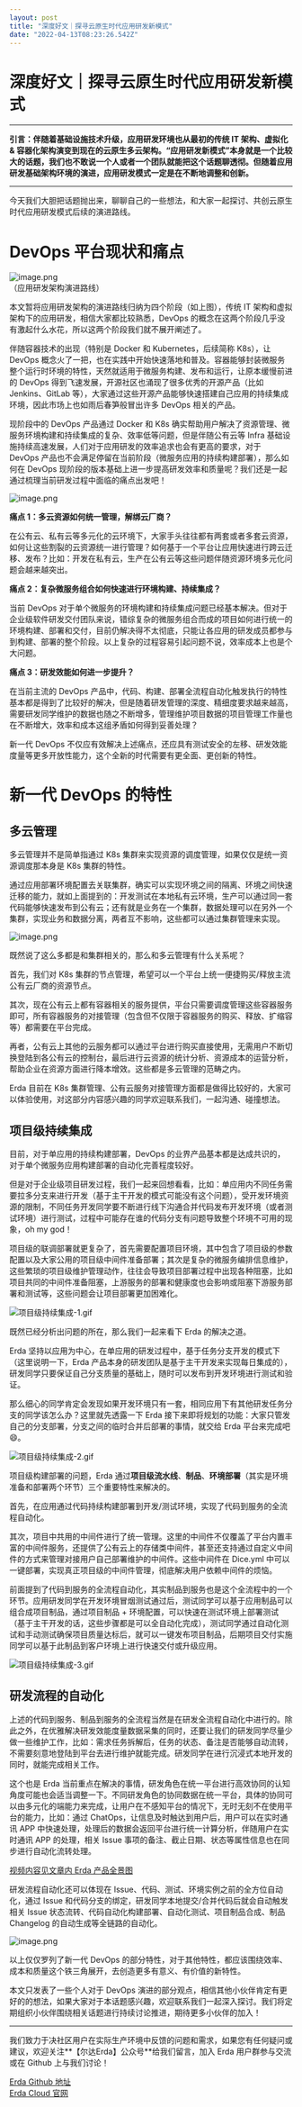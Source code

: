 ```yaml
---
layout: post
title: "深度好文｜探寻云原生时代应用研发新模式"
date: "2022-04-13T08:23:26.542Z"
---
```

深度好文｜探寻云原生时代应用研发新模式
===================

* * *

**引言：伴随着基础设施技术升级，应用研发环境也从最初的传统 IT 架构、虚拟化 & 容器化架构演变到现在的云原生多云架构。“应用研发新模式”本身就是一个比较大的话题，我们也不敢说一个人或者一个团队就能把这个话题聊透彻。但随着应用研发基础架构环境的演进，应用研发模式一定是在不断地调整和创新。**

* * *

今天我们大胆把话题抛出来，聊聊自己的一些想法，和大家一起探讨、共创云原生时代应用研发模式后续的演进路线。

DevOps 平台现状和痛点
==============

![image.png](https://ucc.alicdn.com/pic/developer-ecology/a3c257d6510249d6b4a50b8564197112.png)  
（应用研发架构演进路线）

本文暂将应用研发架构的演进路线归纳为四个阶段（如上图），传统 IT 架构和虚拟架构下的应用研发，相信大家都比较熟悉，DevOps 的概念在这两个阶段几乎没有激起什么水花，所以这两个阶段我们就不展开阐述了。

伴随容器技术的出现（特别是 Docker 和 Kubernetes，后续简称 K8s），让 DevOps 概念火了一把，也在实践中开始快速落地和普及。容器能够封装微服务整个运行时环境的特性，天然就适用于微服务构建、发布和运行，让原本缓慢前进的 DevOps 得到飞速发展，开源社区也涌现了很多优秀的开源产品（比如 Jenkins、GitLab 等），大家通过这些开源产品能够快速搭建自己应用的持续集成环境，因此市场上也如雨后春笋般冒出许多 DevOps 相关的产品。

现阶段中的 DevOps 产品通过 Docker 和 K8s 确实帮助用户解决了资源管理、微服务环境构建和持续集成的复杂、效率低等问题，但是伴随公有云等 Infra 基础设施持续高速发展，人们对于应用研发的效率追求也会有更高的要求，对于 DevOps 产品也不会满足停留在当前阶段（微服务应用的持续构建部署），那么如何在 DevOps 现阶段的版本基础上进一步提高研发效率和质量呢？我们还是一起通过梳理当前研发过程中面临的痛点出发吧！

![image.png](https://ucc.alicdn.com/pic/developer-ecology/5e92c5e8ead34cae9c955a741818b16f.png)

**痛点 1：多云资源如何统一管理，解绑云厂商？**

在公有云、私有云等多元化的云环境下，大家手头往往都有两套或者多套云资源，如何让这些割裂的云资源统一进行管理？如何基于一个平台让应用快速进行跨云迁移、发布？比如：开发在私有云，生产在公有云等这些问题伴随资源环境多元化问题会越来越突出。

**痛点 2：复杂微服务组合如何快速进行环境构建、持续集成？**

当前 DevOps 对于单个微服务的环境构建和持续集成问题已经基本解决。但对于企业级软件研发交付团队来说，错综复杂的微服务组合而成的项目如何进行统一的环境构建、部署和交付，目前仍解决得不太彻底，只能让各应用的研发成员都参与到构建、部署的整个阶段。以上复杂的过程容易引起问题不说，效率成本上也是个大问题。

**痛点 3：研发效能如何进一步提升？**

在当前主流的 DevOps 产品中，代码、构建、部署全流程自动化触发执行的特性基本都是得到了比较好的解决，但是随着研发管理的深度、精细度要求越来越高，需要研发同学维护的数据也随之不断增多，管理维护项目数据的项目管理工作量也在不断增大，效率和成本这组矛盾如何得到妥善处理？

新一代 DevOps 不仅应有效解决上述痛点，还应具有测试安全的左移、研发效能度量等更多开放性能力，这个全新的时代需要有更全面、更创新的特性。

新一代 DevOps 的特性
==============

多云管理
----

多云管理并不是简单指通过 K8s 集群来实现资源的调度管理，如果仅仅是统一资源调度那本身是 K8s 集群的特性。

通过应用部署环境配置去关联集群，确实可以实现环境之间的隔离、环境之间快速迁移的能力，就如上面提到的：开发测试在本地私有云环境，生产可以通过同一套代码能够快速发布到公有云；还有就是业务在一个集群，数据处理可以在另外一个集群，实现业务和数据分离，两者互不影响，这些都可以通过集群管理来实现。

![image.png](https://ucc.alicdn.com/pic/developer-ecology/96d9266ed608438880e71fc01e9a3482.png)

既然说了这么多都是和集群相关的，那么和多云管理有什么关系呢？

首先，我们对 K8s 集群的节点管理，希望可以一个平台上统一便捷购买/释放主流公有云厂商的资源节点。

其次，现在公有云上都有容器相关的服务提供，平台只需要调度管理这些容器服务即可，所有容器服务的对接管理（包含但不仅限于容器服务的购买、释放、扩缩容等）都需要在平台完成。

再者，公有云上其他的云服务都可以通过平台进行购买直接使用，无需用户不断切换登陆到各公有云的控制台，最后进行云资源的统计分析、资源成本的运营分析，帮助企业在资源方面进行降本增效。这些都是多云管理的范畴之内。

Erda 目前在 K8s 集群管理、公有云服务对接管理方面都是做得比较好的，大家可以体验使用，对这部分内容感兴趣的同学欢迎联系我们，一起沟通、碰撞想法。

项目级持续集成
-------

目前，对于单应用的持续构建部署，DevOps 的业界产品基本都是达成共识的，对于单个微服务应用构建部署的自动化完善程度较好。

但是对于企业级项目研发过程，我们一起来回想看看，比如：单应用内不同任务需要拉多分支来进行开发（基于主干开发的模式可能没有这个问题），受开发环境资源的限制，不同任务开发同学要不断进行线下沟通合并代码发布开发环境（或者测试环境）进行测试，过程中可能存在谁的代码分支有问题导致整个环境不可用的现象，oh my god！

项目级的联调部署就更复杂了，首先需要配置项目环境，其中包含了项目级的参数配置以及大家公用的项目级中间件准备部署；其次是复杂的微服务编排信息维护，这些繁琐的项目级维护管理动作，往往会导致项目部署过程中出现各种阻塞，比如项目共同的中间件准备阻塞，上游服务的部署和健康度也会影响或阻塞下游服务部署和测试等，这些问题会让项目部署更加困难化。

![项目级持续集成-1.gif](https://ucc.alicdn.com/pic/developer-ecology/55b399a0f665423793985c53e688aac8.gif)

既然已经分析出问题的所在，那么我们一起来看下 Erda 的解决之道。

Erda 坚持以应用为中心，在单应用的研发过程中，基于任务分支开发的模式下（这里说明一下，Erda 产品本身的研发团队是基于主干开发来实现每日集成的），研发同学只要保证自己分支质量的基础上，随时可以发布到开发环境进行测试和验证。

那么细心的同学肯定会发现如果开发环境只有一套，相同应用下有其他研发任务分支的同学该怎么办？这里就先透露一下 Erda 接下来即将规划的功能：大家只管发自己的分支部署，分支之间的临时合并后部署的事情，就交给 Erda 平台来完成吧😄。

![项目级持续集成-2.gif](https://ucc.alicdn.com/pic/developer-ecology/8d0ccf128383486b976a659be75b3cc4.gif)

项目级构建部署的问题，Erda 通过**项目级流水线**、**制品**、**环境部署**（其实是环境准备和部署两个环节）三个重要特性来解决的。

首先，在应用通过代码持续构建部署到开发/测试环境，实现了代码到服务的全流程自动化。

其次，项目中共用的中间件进行了统一管理。这里的中间件不仅覆盖了平台内置丰富的中间件服务，还提供了公有云上的存储类中间件，甚至还支持通过自定义中间件的方式来管理对接用户自己部署维护的中间件。这些中间件在 Dice.yml 中可以一键部署，实现真正项目级的中间件管理，彻底解决用户依赖中间件的烦恼。

前面提到了代码到服务的全流程自动化，其实制品到服务也是这个全流程中的一个环节。应用研发同学在开发环境冒烟测试通过后，测试同学可以基于应用制品可以组合成项目制品，通过项目制品 + 环境配置，可以快速在测试环境上部署测试（基于主干开发的话，这些步骤都是可以全自动化完成），测试同学通过自动化测试和手动测试确保项目质量达标后，就可以一键发布项目制品，后期项目交付实施同学可以基于此制品到客户环境上进行快速交付或升级应用。

![项目级持续集成-3.gif](https://ucc.alicdn.com/pic/developer-ecology/0495944a10db48cf99aba9fca8bee3ae.gif)

研发流程的自动化
--------

上述的代码到服务、制品到服务的全流程当然是在研发全流程自动化中进行的。除此之外，在优雅解决研发效能度量数据采集的同时，还要让我们的研发同学尽量少做一些维护工作，比如：需求任务拆解后，任务的状态、备注是否能够自动流转，不需要刻意地登陆到平台去进行维护就能完成。研发同学在进行沉浸式本地开发的同时，就能完成相关工作。

这个也是 Erda 当前重点在解决的事情，研发角色在统一平台进行高效协同的认知角度可能也会适当调整一下。不同研发角色的协同数据在统一平台，具体的协同可以由多元化的端能力来完成，让用户在不感知平台的情况下，无时无刻不在使用平台的能力，比如：通过 ChatOps，让信息及时触达到用户后，用户可以在实时通讯 APP 中快速处理，处理后的数据会返回平台进行统一计算分析，伴随用户在实时通讯 APP 的处理，相关 Issue 事项的备注、截止日期、状态等属性信息也在同步进行自动化流转处理。

[视频内容见文章内 Erda 产品全景图](https://mp.weixin.qq.com/s?__biz=Mzg2MDYzNTAxMw==&mid=2247490910&idx=1&sn=e85331e5fd91a29fdedaa485204a892c&chksm=ce2237b4f955bea2f10c7c527f8d6362b6723cf59969b84ffc5dbf4f7842d801af40d069f0ad&token=1306388647&lang=zh_CN#rd)

研发流程自动化还可以体现在 Issue、代码、测试、环境实例之前的全方位自动化，通过 Issue 和代码分支的绑定，研发同学本地提交/合并代码后就会自动触发相关 Issue 状态流转、代码自动化构建部署、自动化测试、项目制品合成、制品 Changelog 的自动生成等全链路的自动化。

![image.png](https://ucc.alicdn.com/pic/developer-ecology/93e7487f676f4b62afe3c3b4a2db45b0.png)

以上仅仅罗列了新一代 DevOps 的部分特性，对于其他特性，都应该围绕效率、成本和质量这个铁三角展开，去创造更多有意义、有价值的新特性。

本文只发表了一些个人对于 DevOps 演进的部分观点，相信其他小伙伴肯定有更好的的想法，如果大家对于本话题感兴趣，欢迎联系我们一起深入探讨。我们将定期组织小伙伴围绕相关话题进行持续讨论推进，期待更多小伙伴的加入！

* * *

我们致力于决社区用户在实际生产环境中反馈的问题和需求，如果您有任何疑问或建议，欢迎关注**【尔达Erda】公众号**给我们留言，加入 Erda 用户群参与交流或在 Github 上与我们讨论！

[Erda Github 地址](https://github.com/erda-project/erda)  
[Erda Cloud 官网](https://www.erda.cloud/)